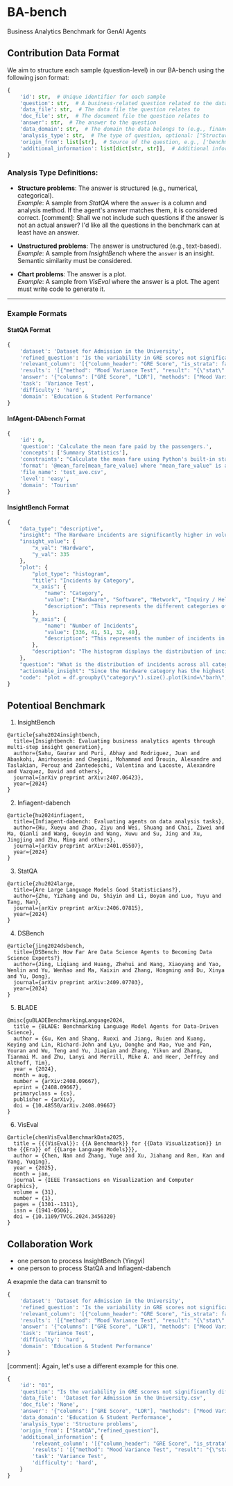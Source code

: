 # BA-bench
Business Analytics Benchmark for GenAI Agents

## Contribution Data Format

We aim to structure each sample (question-level) in our BA-bench using the following json format:

```python
{
    'id': str,  # Unique identifier for each sample
    'question': str,  # A business-related question related to the data
    'data_file': str,  # The data file the question relates to
    'doc_file': str,  # The document file the question relates to
    'answer': str,  # The answer to the question
    'data_domain': str,  # The domain the data belongs to (e.g., finance, education)
    'analysis_type': str,  # The type of question, optional: ["Structure problems", "Unstructured problems", "Chart problems"]
    'origin_from': list[str],  # Source of the question, e.g., ['benchmark name', 'question id']
    'additional_information': list[dict[str, str]],  # Additional information such as code, statistical results, intermediate steps (e.g., StatQA's analysis methods) etc.
}
```

### Analysis Type Definitions:
- **Structure problems**: The answer is structured (e.g., numerical, categorical).  
  *Example*: A sample from *StatQA* where the `answer` is a column and analysis method. If the agent's answer matches them, it is considered correct.
  [comment]: Shall we not include such questions if the answer is not an actual answer? I'd like all the questions in the benchmark can at least have an answer.


- **Unstructured problems**: The answer is unstructured (e.g., text-based).  
  *Example*: A sample from *InsightBench* where the `answer` is an insight. Semantic similarity must be considered.
  
- **Chart problems**: The answer is a plot.  
  *Example*: A sample from *VisEval* where the answer is a plot. The agent must write code to generate it.

---

### Example Formats

#### **StatQA Format**
```python
{
    'dataset': 'Dataset for Admission in the University',
    'refined_question': 'Is the variability in GRE scores not significantly different from that in Letter of Recommendation?',
    'relevant_column': '[{"column_header": "GRE Score", "is_strata": false, "is_control": false}, {"column_header": "LOR", "is_strata": false, "is_control": false}]',
    'results': '[{"method": "Mood Variance Test", "result": "{\"stat\": 0.0, \"p value\": 1.0}", "conclusion": "Variance not significantly different between them"}, {"method": "Levene Test", "result": "{\"stat\": 735.69701, \"p value\": 0.0}", "conclusion": "Variance significantly different between them"}]',
    'answer': '{"columns": ["GRE Score", "LOR"], "methods": ["Mood Variance Test", "Levene Test"]}',
    'task': 'Variance Test',
    'difficulty': 'hard',
    'domain': 'Education & Student Performance'
}
```

#### **InfAgent-DAbench Format**
```python
{
    'id': 0,
    'question': 'Calculate the mean fare paid by the passengers.',
    'concepts': ['Summary Statistics'],
    'constraints': "Calculate the mean fare using Python's built-in statistics module or an appropriate method in pandas. Round off the answer to two decimal places.",
    'format': '@mean_fare[mean_fare_value] where "mean_fare_value" is a floating-point number rounded to two decimal places.',
    'file_name': 'test_ave.csv',
    'level': 'easy',
    'domain': 'Tourism'
}
```

#### **InsightBench Format**
```python
{
    "data_type": "descriptive",
    "insight": "The Hardware incidents are significantly higher in volume than others",
    "insight_value": {
        "x_val": "Hardware",
        "y_val": 335
    },
    "plot": {
        "plot_type": "histogram",
        "title": "Incidents by Category",
        "x_axis": {
            "name": "Category",
            "value": ["Hardware", "Software", "Network", "Inquiry / Help", "Database"],
            "description": "This represents the different categories of incidents."
        },
        "y_axis": {
            "name": "Number of Incidents",
            "value": [336, 41, 51, 32, 40],
            "description": "This represents the number of incidents in each category."
        },
        "description": "The histogram displays the distribution of incidents across different categories. Each bar represents a category, and the length of the bar corresponds to the number of incidents in that category. The 'Hardware' category has the highest number of incidents."
    },
    "question": "What is the distribution of incidents across all categories?",
    "actionable_insight": "Since the Hardware category has the highest number of incidents, it may be beneficial to allocate more resources or provide additional training to the team handling these incidents.",
    "code": "plot = df.groupby(\"category\").size().plot(kind=\"barh\", color=sns.palettes.mpl_palette(\"Dark2\"))\n\nfig = plt.gcf()\n\nfor i in plot.patches:\n    x_value = i.get_width()\n    y_value = i.get_y() + i.get_height() / 2\n    label = \"{:.1f}\".format(x_value)\n    plt.annotate(label, (x_value, y_value), xytext=(-10, 0), textcoords=\"offset points\", ha='right', va='center')\n\nplt.title('Incidents Distribution by Category')\nplt.xlabel('Category')\nplt.ylabel('Number of Incidents')\nplt.show()"
}
```


## Potentioal Benchmark

1. InsightBench
```
@article{sahu2024insightbench,
  title={Insightbench: Evaluating business analytics agents through multi-step insight generation},
  author={Sahu, Gaurav and Puri, Abhay and Rodriguez, Juan and Abaskohi, Amirhossein and Chegini, Mohammad and Drouin, Alexandre and Taslakian, Perouz and Zantedeschi, Valentina and Lacoste, Alexandre and Vazquez, David and others},
  journal={arXiv preprint arXiv:2407.06423},
  year={2024}
}
```
2. Infiagent-dabench
```
@article{hu2024infiagent,
  title={Infiagent-dabench: Evaluating agents on data analysis tasks},
  author={Hu, Xueyu and Zhao, Ziyu and Wei, Shuang and Chai, Ziwei and Ma, Qianli and Wang, Guoyin and Wang, Xuwu and Su, Jing and Xu, Jingjing and Zhu, Ming and others},
  journal={arXiv preprint arXiv:2401.05507},
  year={2024}
}
```

3. StatQA
```
@article{zhu2024large,
  title={Are Large Language Models Good Statisticians?},
  author={Zhu, Yizhang and Du, Shiyin and Li, Boyan and Luo, Yuyu and Tang, Nan},
  journal={arXiv preprint arXiv:2406.07815},
  year={2024}
}
```

4. DSBench
```
@article{jing2024dsbench,
  title={DSBench: How Far Are Data Science Agents to Becoming Data Science Experts?},
  author={Jing, Liqiang and Huang, Zhehui and Wang, Xiaoyang and Yao, Wenlin and Yu, Wenhao and Ma, Kaixin and Zhang, Hongming and Du, Xinya and Yu, Dong},
  journal={arXiv preprint arXiv:2409.07703},
  year={2024}
}
```

5. BLADE
```
@misc{guBLADEBenchmarkingLanguage2024,
  title = {BLADE: Benchmarking Language Model Agents for Data-Driven Science},
  author = {Gu, Ken and Shang, Ruoxi and Jiang, Ruien and Kuang, Keying and Lin, Richard-John and Lyu, Donghe and Mao, Yue and Pan, Youran and Wu, Teng and Yu, Jiaqian and Zhang, Yikun and Zhang, Tianmai M. and Zhu, Lanyi and Merrill, Mike A. and Heer, Jeffrey and Althoff, Tim},
  year = {2024},
  month = aug,
  number = {arXiv:2408.09667},
  eprint = {2408.09667},
  primaryclass = {cs},
  publisher = {arXiv},
  doi = {10.48550/arXiv.2408.09667}
}
```

6. VisEval
```
@article{chenVisEvalBenchmarkData2025,
  title = {{{VisEval}}: {{A Benchmark}} for {{Data Visualization}} in the {{Era}} of {{Large Language Models}}},
  author = {Chen, Nan and Zhang, Yuge and Xu, Jiahang and Ren, Kan and Yang, Yuqing},
  year = {2025},
  month = jan,
  journal = {IEEE Transactions on Visualization and Computer Graphics},
  volume = {31},
  number = {1},
  pages = {1301--1311},
  issn = {1941-0506},
  doi = {10.1109/TVCG.2024.3456320}
}

```

## Collaboration Work
* one person to process InsightBench (Yingyi)
* one person to process StatQA and Infiagent-dabench

A exapmle the data can transmit to
```python
{
    'dataset': 'Dataset for Admission in the University',
    'refined_question': 'Is the variability in GRE scores not significantly different from that in Letter of Recommendation?',
    'relevant_column': '[{"column_header": "GRE Score", "is_strata": false, "is_control": false}, {"column_header": "LOR", "is_strata": false, "is_control": false}]',
    'results': '[{"method": "Mood Variance Test", "result": "{\"stat\": 0.0, \"p value\": 1.0}", "conclusion": "Variance not significantly different between them"}, {"method": "Levene Test", "result": "{\"stat\": 735.69701, \"p value\": 0.0}", "conclusion": "Variance significantly different between them"}]',
    'answer': '{"columns": ["GRE Score", "LOR"], "methods": ["Mood Variance Test", "Levene Test"]}',
    'task': 'Variance Test',
    'difficulty': 'hard',
    'domain': 'Education & Student Performance'
}
```

[comment]: Again, let's use a different example for this one. 
```python
{
    'id': "01", 
    'question': "Is the variability in GRE scores not significantly different from that in Letter of Recommendation?",  
    'data_file':  'Dataset for Admission in the University.csv',
    'doc_file': 'None',  
    'answer': '{"columns": ["GRE Score", "LOR"], "methods": ["Mood Variance Test", "Levene Test"]}', 
    'data_domain': 'Education & Student Performance', 
    'analysis_type': 'Structure problems',  
    'origin_from': ["StatQA","refined_question"], 
    'additional_information': {
        'relevant_column': '[{"column_header": "GRE Score", "is_strata": false, "is_control": false}, {"column_header": "LOR", "is_strata": false, "is_control": false}]',
        'results': '[{"method": "Mood Variance Test", "result": "{\"stat\": 0.0, \"p value\": 1.0}", "conclusion": "Variance not significantly different between them"}, {"method": "Levene Test", "result": "{\"stat\": 735.69701, \"p value\": 0.0}", "conclusion": "Variance significantly different between them"}]',
        'task': 'Variance Test',
        'difficulty': 'hard',
    }
}
```